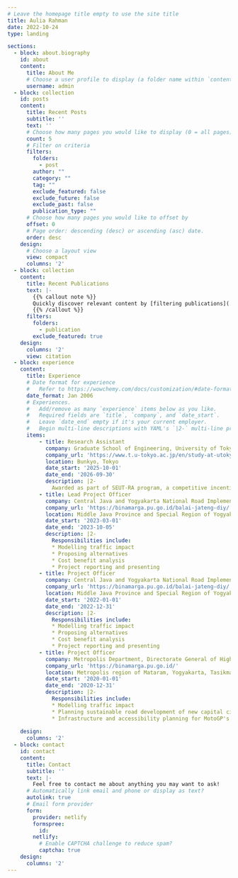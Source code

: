 ```yaml
---
# Leave the homepage title empty to use the site title
title: Aulia Rahman
date: 2022-10-24
type: landing

sections:
  - block: about.biography
    id: about
    content:
      title: About Me
      # Choose a user profile to display (a folder name within `content/authors/`)
      username: admin
  - block: collection
    id: posts
    content:
      title: Recent Posts
      subtitle: ''
      text: ''
      # Choose how many pages you would like to display (0 = all pages)
      count: 5
      # Filter on criteria
      filters:
        folders:
          - post
        author: ""
        category: ""
        tag: ""
        exclude_featured: false
        exclude_future: false
        exclude_past: false
        publication_type: ""
      # Choose how many pages you would like to offset by
      offset: 0
      # Page order: descending (desc) or ascending (asc) date.
      order: desc
    design:
      # Choose a layout view
      view: compact
      columns: '2'
  - block: collection
    content:
      title: Recent Publications
      text: |-
        {{% callout note %}}
        Quickly discover relevant content by [filtering publications](./publication/).
        {{% /callout %}}
      filters:
        folders:
          - publication
        exclude_featured: true
    design:
      columns: '2'
      view: citation
  - block: experience
    content:
      title: Experience
      # Date format for experience
      #   Refer to https://wowchemy.com/docs/customization/#date-format
      date_format: Jan 2006
      # Experiences.
      #   Add/remove as many `experience` items below as you like.
      #   Required fields are `title`, `company`, and `date_start`.
      #   Leave `date_end` empty if it's your current employer.
      #   Begin multi-line descriptions with YAML's `|2-` multi-line prefix.
      items:
          - title: Research Assistant
            company: Graduate School of Engineering, University of Tokyo
            company_url: 'https://www.t.u-tokyo.ac.jp/en/study-at-utokyo/soe/seut-ra'
            location: Bunkyo, Tokyo
            date_start: '2025-10-01'
            date_end: '2026-09-30'
            description: |2-
              Awarded as part of SEUT-RA program, a competitive incentives program designed to support exceptional doctoral student.
          - title: Lead Project Officer
            company: Central Java and Yogyakarta National Road Implementation Center, Indonesian Ministry of Public Works and Housing
            company_url: 'https://binamarga.pu.go.id/balai-jateng-diy/'
            location: Middle Java Province and Special Region of Yogyakarta
            date_start: '2023-03-01'
            date_end: '2023-10-05'
            description: |2-
              Responsibilities include:
              * Modelling traffic impact
              * Proposing alternatives
              * Cost benefit analysis
              * Project reporting and presenting
          - title: Project Officer
            company: Central Java and Yogyakarta National Road Implementation Center, Indonesian Ministry of Public Works and Housing
            company_url: 'https://binamarga.pu.go.id/balai-jateng-diy/'
            location: Middle Java Province and Special Region of Yogyakarta
            date_start: '2022-01-01'
            date_end: '2022-12-31'
            description: |2-
              Responsibilities include:
              * Modelling traffic impact
              * Proposing alternatives
              * Cost benefit analysis
              * Project reporting and presenting
          - title: Project Officer
            company: Metropolis Department, Directorate General of Highway, Indonesian Ministry of Public Works and Housing
            company_url: 'https://binamarga.pu.go.id/'
            location: Metropolis region of Mataram, Yogyakarta, Tasikmalaya, Balikpapan and Samarinda
            date_start: '2020-01-01'
            date_end: '2020-12-31'
            description: |2-
              Responsibilities include:
              * Modelling traffic impact
              * Planning sustainable road development of new capital city of Nusantara
              * Infrastructure and accessibility planning for MotoGP's Mandalika International Circuit
    
    design:
      columns: '2'
  - block: contact
    id: contact
    content:
      title: Contact
      subtitle: ''
      text: |-
        Feel free to contact me about anything you may want to ask!
      # Automatically link email and phone or display as text?
      autolink: true
      # Email form provider
      form:
        provider: netlify
        formspree:
          id:
        netlify:
          # Enable CAPTCHA challenge to reduce spam?
          captcha: true
    design:
      columns: '2'
---
```


